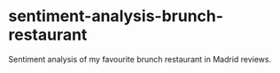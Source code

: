# sentiment-analysis-brunch-restaurant
Sentiment analysis of my favourite brunch restaurant in Madrid reviews. 
